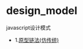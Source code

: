 # design_model
javascript设计模式
* 1.[原型链法(仿传统)](https://github.com/txl910514/design_model/blob/master/example/%E5%8D%95%E4%BE%8B%E6%A8%A1%E5%BC%8F/index.html)